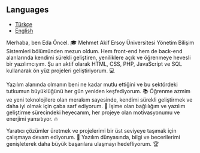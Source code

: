 ## Languages
- [Türkçe](#türkçe)
- [English](#english)

Merhaba, ben Eda Öncel. 🎓 Mehmet Akif Ersoy Üniversitesi Yönetim Bilişim Sistemleri bölümünden mezun oldum. Hem front-end hem de back-end alanlarında kendimi sürekli geliştiren, yeniliklere açık ve öğrenmeye hevesli bir yazılımcıyım. Şu an aktif olarak HTML, CSS, PHP, JavaScript ve SQL kullanarak ön yüz projeleri geliştiriyorum. 💻

Yazılım alanında olmanın beni ne kadar mutlu ettiğini ve bu sektördeki tutkumun büyüklüğünü her gün yeniden keşfediyorum. 📚 Öğrenme azmim ve yeni teknolojilere olan merakım sayesinde, kendimi sürekli geliştirmek ve daha iyi olmak için çaba sarf ediyorum. 🚀 İşime olan bağlılığım ve yazılım geliştirme sürecindeki heyecanım, her projeye olan motivasyonumu ve enerjimi yansıtıyor. 🔥

Yaratıcı çözümler üretmek ve projelerimi bir üst seviyeye taşımak için çalışmaya devam ediyorum. 🌟
Yazılım dünyasında, bilgi ve becerilerimi genişleterek daha büyük başarılara ulaşmayı hedefliyorum. 🏆
